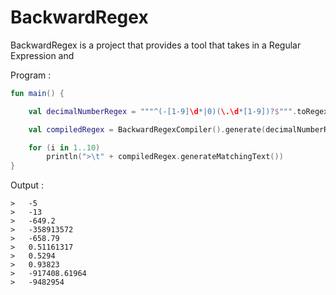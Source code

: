 # BackwardRegex

BackwardRegex is a project that provides a tool that takes in a Regular Expression and

Program :

```kotlin
fun main() {

    val decimalNumberRegex = """^(-[1-9]\d*|0)(\.\d*[1-9])?$""".toRegex()

    val compiledRegex = BackwardRegexCompiler().generate(decimalNumberRegex)

    for (i in 1..10)
        println(">\t" + compiledRegex.generateMatchingText())
}
```

Output :

```
>	-5
>	-13
>	-649.2
>	-358913572
>	-658.79
>	0.51161317
>	0.5294
>	0.93823
>	-917408.61964
>	-9482954
```